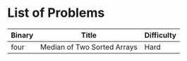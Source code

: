 # List of Problems


| Binary | Title | Difficulty |
| --- | --- | --- |
| four | Median of Two Sorted Arrays | Hard |
